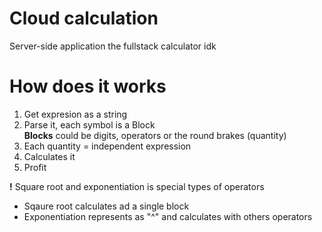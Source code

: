 # Cloud calculation

Server-side application the fullstack calculator
idk

# How does it works

1. Get expresion as a string
2. Parse it, each symbol is a Block <br>
**Blocks** could be digits, operators or the round brakes (quantity)
3. Each quantity = independent expression
4. Calculates it
5. Profit

**!** Square root and exponentiation is special types of operators
- Sqaure root calculates ad a single block
- Exponentiation represents as "^" and calculates with others operators
